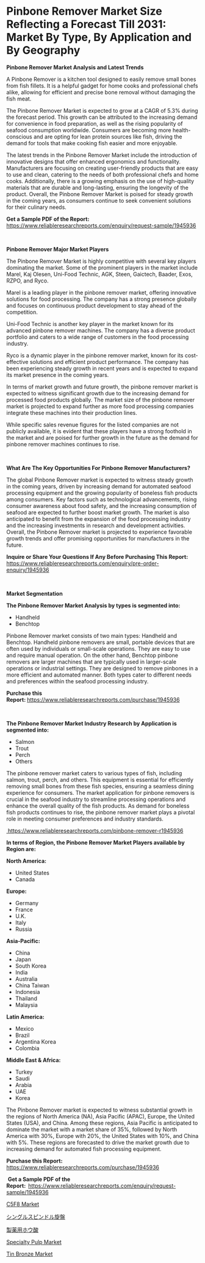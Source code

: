 <p><h1>Pinbone Remover Market Size Reflecting a Forecast Till 2031: Market By Type, By Application and By Geography</h1></p><p><strong>Pinbone Remover Market Analysis and Latest Trends</strong></p>
<p><p>A Pinbone Remover is a kitchen tool designed to easily remove small bones from fish fillets. It is a helpful gadget for home cooks and professional chefs alike, allowing for efficient and precise bone removal without damaging the fish meat.</p><p>The Pinbone Remover Market is expected to grow at a CAGR of 5.3% during the forecast period. This growth can be attributed to the increasing demand for convenience in food preparation, as well as the rising popularity of seafood consumption worldwide. Consumers are becoming more health-conscious and are opting for lean protein sources like fish, driving the demand for tools that make cooking fish easier and more enjoyable.</p><p>The latest trends in the Pinbone Remover Market include the introduction of innovative designs that offer enhanced ergonomics and functionality. Manufacturers are focusing on creating user-friendly products that are easy to use and clean, catering to the needs of both professional chefs and home cooks. Additionally, there is a growing emphasis on the use of high-quality materials that are durable and long-lasting, ensuring the longevity of the product. Overall, the Pinbone Remover Market is poised for steady growth in the coming years, as consumers continue to seek convenient solutions for their culinary needs.</p></p>
<p><strong>Get a Sample PDF of the Report:&nbsp;</strong> <a href="https://www.reliableresearchreports.com/enquiry/request-sample/1945936">https://www.reliableresearchreports.com/enquiry/request-sample/1945936</a></p>
<p>&nbsp;</p>
<p><strong>Pinbone Remover Major Market Players</strong></p>
<p><p>The Pinbone Remover Market is highly competitive with several key players dominating the market. Some of the prominent players in the market include Marel, Kaj Olesen, Uni-Food Technic, AGK, Steen, Gaictech, Baader, Exos, RZPO, and Ryco. </p><p>Marel is a leading player in the pinbone remover market, offering innovative solutions for food processing. The company has a strong presence globally and focuses on continuous product development to stay ahead of the competition.</p><p>Uni-Food Technic is another key player in the market known for its advanced pinbone remover machines. The company has a diverse product portfolio and caters to a wide range of customers in the food processing industry.</p><p>Ryco is a dynamic player in the pinbone remover market, known for its cost-effective solutions and efficient product performance. The company has been experiencing steady growth in recent years and is expected to expand its market presence in the coming years.</p><p>In terms of market growth and future growth, the pinbone remover market is expected to witness significant growth due to the increasing demand for processed food products globally. The market size of the pinbone remover market is projected to expand further as more food processing companies integrate these machines into their production lines.</p><p>While specific sales revenue figures for the listed companies are not publicly available, it is evident that these players have a strong foothold in the market and are poised for further growth in the future as the demand for pinbone remover machines continues to rise.</p></p>
<p>&nbsp;</p>
<p><strong>What Are The Key Opportunities For Pinbone Remover Manufacturers?</strong></p>
<p><p>The global Pinbone Remover market is expected to witness steady growth in the coming years, driven by increasing demand for automated seafood processing equipment and the growing popularity of boneless fish products among consumers. Key factors such as technological advancements, rising consumer awareness about food safety, and the increasing consumption of seafood are expected to further boost market growth. The market is also anticipated to benefit from the expansion of the food processing industry and the increasing investments in research and development activities. Overall, the Pinbone Remover market is projected to experience favorable growth trends and offer promising opportunities for manufacturers in the future.</p></p>
<p><strong>Inquire or Share Your Questions If Any Before Purchasing This Report:</strong> <a href="https://www.reliableresearchreports.com/enquiry/pre-order-enquiry/1945936">https://www.reliableresearchreports.com/enquiry/pre-order-enquiry/1945936</a></p>
<p>&nbsp;</p>
<p><strong>Market Segmentation</strong></p>
<p><strong>The Pinbone Remover Market Analysis by types is segmented into:</strong></p>
<p><ul><li>Handheld</li><li>Benchtop</li></ul></p>
<p><p>Pinbone Remover market consists of two main types: Handheld and Benchtop. Handheld pinbone removers are small, portable devices that are often used by individuals or small-scale operations. They are easy to use and require manual operation. On the other hand, Benchtop pinbone removers are larger machines that are typically used in larger-scale operations or industrial settings. They are designed to remove pinbones in a more efficient and automated manner. Both types cater to different needs and preferences within the seafood processing industry.</p></p>
<p><strong>Purchase this Report:&nbsp;</strong><a href="https://www.reliableresearchreports.com/purchase/1945936">https://www.reliableresearchreports.com/purchase/1945936</a></p>
<p>&nbsp;</p>
<p><strong>The Pinbone Remover Market Industry Research by Application is segmented into:</strong></p>
<p><ul><li>Salmon</li><li>Trout</li><li>Perch</li><li>Others</li></ul></p>
<p><p>The pinbone remover market caters to various types of fish, including salmon, trout, perch, and others. This equipment is essential for efficiently removing small bones from these fish species, ensuring a seamless dining experience for consumers. The market application for pinbone removers is crucial in the seafood industry to streamline processing operations and enhance the overall quality of the fish products. As demand for boneless fish products continues to rise, the pinbone remover market plays a pivotal role in meeting consumer preferences and industry standards.</p></p>
<p><a href="https://www.reliableresearchreports.com/pinbone-remover-r1945936">&nbsp;https://www.reliableresearchreports.com/pinbone-remover-r1945936</a></p>
<p><strong>In terms of Region, the Pinbone Remover Market Players available by Region are:</strong></p>
<p>
    <p> <strong> North America: </strong>
        <ul>
            <li>United States</li>
            <li>Canada</li>
        </ul>
        </p> 
    <p> <strong> Europe: </strong>
        <ul>
            <li>Germany</li>
            <li>France</li>
            <li>U.K.</li>
            <li>Italy</li>
            <li>Russia</li>
        </ul>
        </p> 
    <p> <strong> Asia-Pacific: </strong>
        <ul>
            <li>China</li>
            <li>Japan</li>
            <li>South Korea</li>
            <li>India</li>
            <li>Australia</li>
            <li>China Taiwan</li>
            <li>Indonesia</li>
            <li>Thailand</li>
            <li>Malaysia</li>
        </ul>
        </p> 
    <p> <strong> Latin America: </strong>
        <ul>
            <li>Mexico</li>
            <li>Brazil</li>
            <li>Argentina Korea</li>
            <li>Colombia</li>
        </ul>
        </p> 
    <p> <strong> Middle East & Africa: </strong>
        <ul>
            <li>Turkey</li>
            <li>Saudi</li>
            <li>Arabia</li>
            <li>UAE</li>
            <li>Korea</li>
        </ul>
    </p>
    </p>
<p><p>The Pinbone Remover market is expected to witness substantial growth in the regions of North America (NA), Asia Pacific (APAC), Europe, the United States (USA), and China. Among these regions, Asia Pacific is anticipated to dominate the market with a market share of 35%, followed by North America with 30%, Europe with 20%, the United States with 10%, and China with 5%. These regions are forecasted to drive the market growth due to increasing demand for automated fish processing equipment.</p></p>
<p><strong>Purchase this Report: </strong><a href="https://www.reliableresearchreports.com/purchase/1945936">https://www.reliableresearchreports.com/purchase/1945936</a></p>
<p>&nbsp;<strong>Get a Sample PDF of the Report:&nbsp;&nbsp;</strong><a href="https://www.reliableresearchreports.com/enquiry/request-sample/1945936">https://www.reliableresearchreports.com/enquiry/request-sample/1945936</a></p>
<p><strong></strong></p>
<p><p><a href="https://www.linkedin.com/pulse/c5f8-market-size-trends-growth-outlook-forecasted-period-from-bjelc?trackingId=JS0GJz1MpwbnbkcGhlg%2Fyg%3D%3D">C5F8 Market</a></p><p><a href="https://github.com/EstelWisozk1/Market-Research-Report-List-1/blob/main/571319131308.md">シングルスピンドル旋盤</a></p><p><a href="https://github.com/lrlmopnhwd79300/Market-Research-Report-List-1/blob/main/405324031307.md">製薬用ホウ酸</a></p><p><a href="https://issuu.com/reportprime-2/docs/specialty-pulp-market-size-2030.pptx">Specialty Pulp Market</a></p><p><a href="https://issuu.com/reportprime-2/docs/tin-bronze-market-size-2030.pptx_4142862dd8ea5c">Tin Bronze Market</a></p></p>